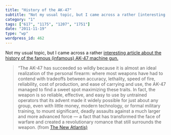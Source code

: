 ```yaml
---
title: "History of the AK-47"
subtitle: "Not my usual topic, but I came across a rather [interesting article about the history of the famous ..."
category: "1"
tags: ["617", "1175", "1207", "1751"]
date: "2011-11-19"
type: "wp"
wordpress_id: 462
---
```

Not my usual topic, but I came across a rather [interesting article about the history of the famous (infamous) AK-47 machine gun.](http://www.thenewatlantis.com/publications/the-worlds-most-popular-gun)

> “The AK-47 has succeeded so wildly because it is almost an ideal realization of the personal firearm: where most weapons have had to contend with tradeoffs between accuracy, lethality, speed of fire, reliability, cost of production, and ease of carrying and use, the AK-47 managed to find a sweet spot maximizing these traits. In fact, the weapon is so reliable, effective, and easy to use by untrained operators that its advent made it widely possible for just about any group, even with little money, modern technology, or formal military training, to mount significant, deadly assaults against a much larger and more advanced force — a fact that has transformed the face of warfare and created a revolutionary romance that still surrounds the weapon. (from [The New Atlantis)](http://www.thenewatlantis.com/publications/the-worlds-most-popular-gun)